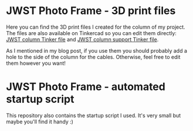 # JWST Photo Frame - 3D print files
Here you can find the 3D print files I created for the column of my project. The files are also available on Tinkercad so you can edit them directly: [JWST column Tinker file](https://www.tinkercad.com/things/85FGorEiJzZ-jwst-column) and [JWST column support Tinker file](https://www.tinkercad.com/things/k7WFIqCUeIF-jwst-column-support). 

As I mentioned in my blog post, if you use them you should probably add a hole to the side of the column for the cables. Otherwise, feel free to edit them however you want!

# JWST Photo Frame - automated startup script

This repository also contains the startup script I used. It's very small but maybe you'll find it handy :)
